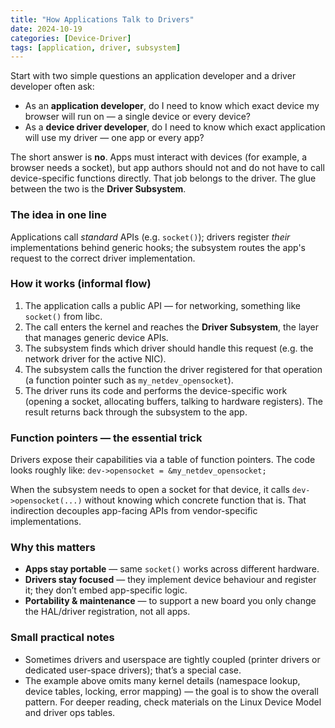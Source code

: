 ```yaml
---
title: "How Applications Talk to Drivers"
date: 2024-10-19
categories: [Device-Driver]
tags: [application, driver, subsystem]
---
```



Start with two simple questions an application developer and a driver developer often ask:

- As an **application developer**, do I need to know which exact device my browser will run on — a single device or every device?  
- As a **device driver developer**, do I need to know which exact application will use my driver — one app or every app?

The short answer is **no**. Apps must interact with devices (for example, a browser needs a socket), but app authors should not and do not have to call device-specific functions directly. That job belongs to the driver. The glue between the two is the **Driver Subsystem**.

### The idea in one line
Applications call *standard* APIs (e.g. `socket()`); drivers register *their* implementations behind generic hooks; the subsystem routes the app's request to the correct driver implementation.

### How it works (informal flow)
1. The application calls a public API — for networking, something like `socket()` from libc.  
2. The call enters the kernel and reaches the **Driver Subsystem**, the layer that manages generic device APIs.  
3. The subsystem finds which driver should handle this request (e.g. the network driver for the active NIC).  
4. The subsystem calls the function the driver registered for that operation (a function pointer such as `my_netdev_opensocket`).  
5. The driver runs its code and performs the device-specific work (opening a socket, allocating buffers, talking to hardware registers). The result returns back through the subsystem to the app.

### Function pointers — the essential trick
Drivers expose their capabilities via a table of function pointers. The code looks roughly like: `dev->opensocket = &my_netdev_opensocket;`

When the subsystem needs to open a socket for that device, it calls `dev->opensocket(...)` without knowing which concrete function that is. That indirection decouples app-facing APIs from vendor-specific implementations.

### Why this matters
- **Apps stay portable** — same `socket()` works across different hardware.  
- **Drivers stay focused** — they implement device behaviour and register it; they don’t embed app-specific logic.  
- **Portability & maintenance** — to support a new board you only change the HAL/driver registration, not all apps.

### Small practical notes
- Sometimes drivers and userspace are tightly coupled (printer drivers or dedicated user-space drivers); that’s a special case.  
- The example above omits many kernel details (namespace lookup, device tables, locking, error mapping) — the goal is to show the overall pattern. For deeper reading, check materials on the Linux Device Model and driver ops tables.

